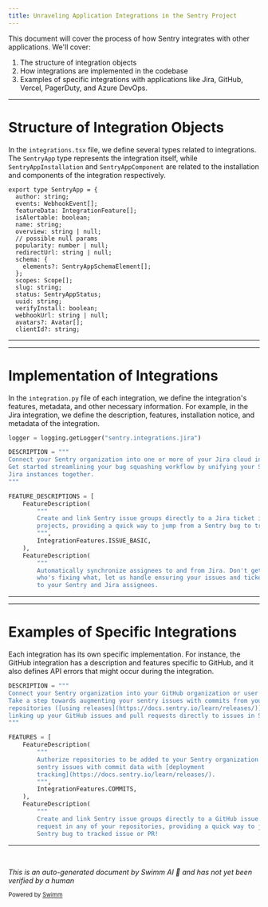 ```yaml
---
title: Unraveling Application Integrations in the Sentry Project
---
```

This document will cover the process of how Sentry integrates with other applications. We'll cover:

1. The structure of integration objects
2. How integrations are implemented in the codebase
3. Examples of specific integrations with applications like Jira, GitHub, Vercel, PagerDuty, and Azure DevOps.

<SwmSnippet path="/static/app/types/integrations.tsx" line="150">

---

# Structure of Integration Objects

In the `integrations.tsx` file, we define several types related to integrations. The `SentryApp` type represents the integration itself, while `SentryAppInstallation` and `SentryAppComponent` are related to the installation and components of the integration respectively.

```tsx
export type SentryApp = {
  author: string;
  events: WebhookEvent[];
  featureData: IntegrationFeature[];
  isAlertable: boolean;
  name: string;
  overview: string | null;
  // possible null params
  popularity: number | null;
  redirectUrl: string | null;
  schema: {
    elements?: SentryAppSchemaElement[];
  };
  scopes: Scope[];
  slug: string;
  status: SentryAppStatus;
  uuid: string;
  verifyInstall: boolean;
  webhookUrl: string | null;
  avatars?: Avatar[];
  clientId?: string;
```

---

</SwmSnippet>

<SwmSnippet path="/src/sentry/integrations/jira/integration.py" line="42">

---

# Implementation of Integrations

In the `integration.py` file of each integration, we define the integration's features, metadata, and other necessary information. For example, in the Jira integration, we define the description, features, installation notice, and metadata of the integration.

```python
logger = logging.getLogger("sentry.integrations.jira")

DESCRIPTION = """
Connect your Sentry organization into one or more of your Jira cloud instances.
Get started streamlining your bug squashing workflow by unifying your Sentry and
Jira instances together.
"""

FEATURE_DESCRIPTIONS = [
    FeatureDescription(
        """
        Create and link Sentry issue groups directly to a Jira ticket in any of your
        projects, providing a quick way to jump from a Sentry bug to tracked ticket!
        """,
        IntegrationFeatures.ISSUE_BASIC,
    ),
    FeatureDescription(
        """
        Automatically synchronize assignees to and from Jira. Don't get confused
        who's fixing what, let us handle ensuring your issues and tickets match up
        to your Sentry and Jira assignees.
```

---

</SwmSnippet>

<SwmSnippet path="/src/sentry/integrations/github/integration.py" line="34">

---

# Examples of Specific Integrations

Each integration has its own specific implementation. For instance, the GitHub integration has a description and features specific to GitHub, and it also defines API errors that might occur during the integration.

```python
DESCRIPTION = """
Connect your Sentry organization into your GitHub organization or user account.
Take a step towards augmenting your sentry issues with commits from your
repositories ([using releases](https://docs.sentry.io/learn/releases/)) and
linking up your GitHub issues and pull requests directly to issues in Sentry.
"""

FEATURES = [
    FeatureDescription(
        """
        Authorize repositories to be added to your Sentry organization to augment
        sentry issues with commit data with [deployment
        tracking](https://docs.sentry.io/learn/releases/).
        """,
        IntegrationFeatures.COMMITS,
    ),
    FeatureDescription(
        """
        Create and link Sentry issue groups directly to a GitHub issue or pull
        request in any of your repositories, providing a quick way to jump from
        Sentry bug to tracked issue or PR!
```

---

</SwmSnippet>

&nbsp;

*This is an auto-generated document by Swimm AI 🌊 and has not yet been verified by a human*

<SwmMeta version="3.0.0" repo-id="Z2l0aHViJTNBJTNBZGVtby1zZW50cnklM0ElM0Fzd2ltbWlv" repo-name="demo-sentry"><sup>Powered by [Swimm](/)</sup></SwmMeta>
